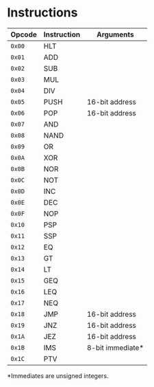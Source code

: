 # Instructions

| Opcode | Instruction | Arguments        |
|--------|-------------|------------------|
| `0x00` | HLT         |
| `0x01` | ADD         |
| `0x02` | SUB         |
| `0x03` | MUL         |
| `0x04` | DIV         |
| `0x05` | PUSH        | 16-bit address   |
| `0x06` | POP         | 16-bit address   |
| `0x07` | AND         |
| `0x08` | NAND        |
| `0x09` | OR          |
| `0x0A` | XOR         |
| `0x0B` | NOR         |
| `0x0C` | NOT         |
| `0x0D` | INC         |
| `0x0E` | DEC         |
| `0x0F` | NOP         |
| `0x10` | PSP         |
| `0x11` | SSP         |
| `0x12` | EQ          |
| `0x13` | GT          |
| `0x14` | LT          |
| `0x15` | GEQ         |
| `0x16` | LEQ         |
| `0x17` | NEQ         |
| `0x18` | JMP         | 16-bit address   |
| `0x19` | JNZ         | 16-bit address   |
| `0x1A` | JEZ         | 16-bit address   |
| `0x1B` | IMS         | 8-bit immediate* |
| `0x1C` | PTV         |

*Immediates are unsigned integers.